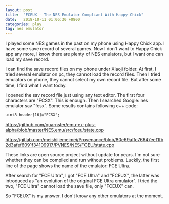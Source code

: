 ```yaml
---
layout: post
title:  "FCEUX - The NES Emulator Compliant With Happy Chick"
date:   2018-10-11 01:06:30 +0800
categories: play
tag: nes emulator
---
```

I played some NES games in the past on my phone using Happy Chick app. I have some save record of several games. Now I don't want to Happy Chick app any more, I know there are plenty of NES emulators, but I want one can load my save record.

I can find the save record files on my phone under Xiaoji folder. At first, I tried several emulator on pc, they cannot load the record files. Then I tried emulators on phone, they cannot select my own record file. But after some time, I find what I want today.

I opened the sav record file just using any text editor. The first four characters are "FCSX". This is enough. Then I searched Google: nes emulator sav "fcsx". Some results contains following c++ code: 

```uint8 header[16]="FCSX";```

https://github.com/quarnster/emu-ex-plus-alpha/blob/master/NES.emu/src/fceu/state.cpp

https://gitlab.com/meishijiemeimei/Provenance/blob/80e69affc76647eef1fb2d3afef6091f34109917/PVNES/NES/FCEU/state.cpp

These links are open source project without update for years. I'm not sure whether they can be compiled and run without problems.
Luckily, the first line of the page shows the name of the emulator: FCE Ultra.

After search for "FCE Ultra", I got "FCE Ultra" and "FCEUX", the latter was introduced as "an evolution of the original FCE Ultra emulator". I tried the two, "FCE Ultra" cannot load the save file, only "FCEUX" can.

So "FCEUX" is my answer. I don't know any other emulators at the moment. 